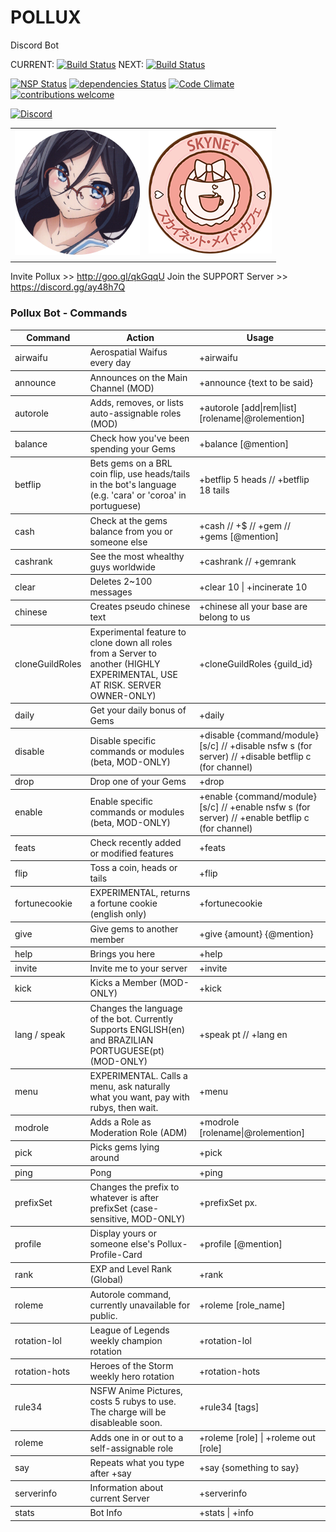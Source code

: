 
# **POLLUX**
Discord Bot 

CURRENT: [![Build Status](https://travis-ci.org/Flicksie/polluxbot.svg?branch=master)](https://travis-ci.org/Flicksie/polluxbot)
NEXT: [![Build Status](https://travis-ci.org/Flicksie/polluxbot.svg?branch=dev_pollux_v4)](https://travis-ci.org/Flicksie/polluxbot)

[![NSP Status](https://nodesecurity.io/orgs/pxbt/projects/859d61e6-d56e-43e2-9b97-0ecfba2e3299/badge)](https://nodesecurity.io/orgs/pxbt/projects/859d61e6-d56e-43e2-9b97-0ecfba2e3299)
[![dependencies Status](https://david-dm.org/flicksie/polluxbot/status.svg)](https://david-dm.org/flicksie/polluxbot)
[![Code Climate](https://codeclimate.com/github/Flicksie/polluxbot/tree/dev_pollux_v4/badges/gpa.svg)](https://codeclimate.com/github/Flicksie/polluxbot/tree/dev_pollux_v4) 
[![contributions welcome](https://img.shields.io/badge/contributions-welcome-brightgreen.svg?style=flat)](https://github.com/Flicksie/polluxbot/issues)

[![Discord](https://discordapp.com/api/guilds/277391723322408960/widget.png)](https://discord.gg/ay48h7Q)


|     |    |
|:-------------|-------------:|
| ![Pollux](./avis/7.png)              |                ![Pollux](./avis/skynet.png)        | 
|     |    |


Invite Pollux >> http://goo.gl/qkGqqU
Join the SUPPORT Server >> https://discord.gg/ay48h7Q




### Pollux Bot - Commands

<table id="theOne">

<tbody>

<tr>

<th>Command</th>

<th>Action</th>

<th>Usage</th>

</tr>

</tbody>

<tbody>

<tr>

<td class="command">airwaifu</td>

<td class="act">Aerospatial Waifus every day</td>

<td class="usage">+airwaifu</td>

</tr>

</tbody>

<tbody>

<tr>

<td class="command">announce</td>

<td class="act">Announces on the Main Channel (MOD)</td>

<td class="usage">+announce {text to be said}</td>

</tr>

</tbody>

<tbody>

<tr>

<td class="command">autorole</td>

<td class="act">Adds, removes, or lists auto-assignable roles (MOD)</td>

<td class="usage">+autorole [add|rem|list] [rolename|@rolemention]</td>

</tr>

</tbody>

<tbody>

<tr>

<td class="command">balance</td>

<td class="act">Check how you've been spending your Gems</td>

<td class="usage">+balance [@mention]</td>

</tr>

</tbody>

<tbody>

<tr>

<td class="command">betflip</td>

<td class="act">Bets gems on a BRL coin flip, use heads/tails in the bot's language (e.g. 'cara' or 'coroa' in portuguese)</td>

<td class="usage">+betflip 5 heads // +betflip 18 tails</td>

</tr>

</tbody>

<tbody>

<tr>

<td class="command">cash</td>

<td class="act">Check at the gems balance from you or someone else</td>

<td class="usage">+cash // +$ // +gem // +gems [@mention]</td>

</tr>

</tbody>

<tbody>

<tr>

<td class="command">cashrank</td>

<td class="act">See the most whealthy guys worldwide</td>

<td class="usage">+cashrank // +gemrank</td>

</tr>

</tbody>

<tbody>

<tr>

<td class="command">clear</td>

<td class="act">Deletes 2~100 messages</td>

<td class="usage">+clear 10 | +incinerate 10</td>

</tr>

</tbody>

<tbody>

<tr>

<td class="command">chinese</td>

<td class="act">Creates pseudo chinese text</td>

<td class="usage">+chinese all your base are belong to us</td>

</tr>

</tbody>

<tbody>

<tr>

<td class="command">cloneGuildRoles</td>

<td class="act">Experimental feature to clone down all roles from a Server to another (HIGHLY EXPERIMENTAL, USE AT RISK. SERVER OWNER-ONLY)</td>

<td class="usage">+cloneGuildRoles {guild_id}</td>

</tr>

</tbody>

<tbody>

<tr>

<td class="command">daily</td>

<td class="act">Get your daily bonus of Gems</td>

<td class="usage">+daily</td>

</tr>

</tbody>

<tbody>

<tr>

<td class="command">disable</td>

<td class="act">Disable specific commands or modules (beta, MOD-ONLY)</td>

<td class="usage">+disable {command/module} [s/c] // +disable nsfw s (for server) // +disable betflip c (for channel)</td>

</tr>

</tbody>

<tbody>

<tr>

<td class="command">drop</td>

<td class="act">Drop one of your Gems</td>

<td class="usage">+drop</td>

</tr>

</tbody>

<tbody>

<tr>

<td class="command">enable</td>

<td class="act">Enable specific commands or modules (beta, MOD-ONLY)</td>

<td class="usage">+enable {command/module} [s/c] // +enable nsfw s (for server) // +enable betflip c (for channel)</td>

</tr>

</tbody>

<tbody>

<tr>

<td class="command">feats</td>

<td class="act">Check recently added or modified features</td>

<td class="usage">+feats</td>

</tr>

</tbody>

<tbody>

<tr>

<td class="command">flip</td>

<td class="act">Toss a coin, heads or tails</td>

<td class="usage">+flip</td>

</tr>

</tbody>

<tbody>

<tr>

<td class="command">fortunecookie</td>

<td class="act">EXPERIMENTAL, returns a fortune cookie (english only)</td>

<td class="usage">+fortunecookie</td>

</tr>

</tbody>

<tbody>

<tr>

<td class="command">give</td>

<td class="act">Give gems to another member</td>

<td class="usage">+give {amount} {@mention}</td>

</tr>

</tbody>

<tbody>

<tr>

<td class="command">help</td>

<td class="act">Brings you here</td>

<td class="usage">+help</td>

</tr>

</tbody>

<tbody>

<tr>

<td class="command">invite</td>

<td class="act">Invite me to your server</td>

<td class="usage">+invite</td>

</tr>

</tbody>

<tbody>

<tr>

<td class="command">kick</td>

<td class="act">Kicks a Member (MOD-ONLY)</td>

<td class="usage">+kick</td>

</tr>

</tbody>

<tbody>

<tr>

<td class="command">lang / speak</td>

<td class="act">Changes the language of the bot. Currently Supports ENGLISH(en) and BRAZILIAN PORTUGUESE(pt) (MOD-ONLY)</td>

<td class="usage">+speak pt // +lang en</td>

</tr>

</tbody>

<tbody>

<tr>

<td class="command">menu</td>

<td class="act">EXPERIMENTAL. Calls a menu, ask naturally what you want, pay with rubys, then wait.</td>

<td class="usage">+menu</td>

</tr>

</tbody>

<tbody>

<tr>

<td class="command">modrole</td>

<td class="act">Adds a Role as Moderation Role (ADM)</td>

<td class="usage">+modrole [rolename|@rolemention]</td>

</tr>

</tbody>

<tbody>

<tr>

<td class="command">pick</td>

<td class="act">Picks gems lying around</td>

<td class="usage">+pick</td>

</tr>

</tbody>

<tbody>

<tr>

<td class="command">ping</td>

<td class="act">Pong</td>

<td class="usage">+ping</td>

</tr>

</tbody>

<tbody>

<tr>

<td class="command">prefixSet</td>

<td class="act">Changes the prefix to whatever is after prefixSet (case-sensitive, MOD-ONLY)</td>

<td class="usage">+prefixSet px.</td>

</tr>

</tbody>

<tbody>

<tr>

<td class="command">profile</td>

<td class="act">Display yours or someone else's Pollux-Profile-Card</td>

<td class="usage">+profile [@mention]</td>

</tr>

</tbody>

<tbody>

<tr>

<td class="command">rank</td>

<td class="act">EXP and Level Rank (Global)</td>

<td class="usage">+rank</td>

</tr>

</tbody>

<tbody>

<tr>

<td class="command">roleme</td>

<td class="act">Autorole command, currently unavailable for public.</td>

<td class="usage">+roleme [role_name]</td>

</tr>

</tbody>

<tbody>

<tr>

<td class="command">rotation-lol</td>

<td class="act">League of Legends weekly champion rotation</td>

<td class="usage">+rotation-lol</td>

</tr>

</tbody>

<tbody>

<tr>

<td class="command">rotation-hots</td>

<td class="act">Heroes of the Storm weekly hero rotation</td>

<td class="usage">+rotation-hots</td>

</tr>

</tbody>

<tbody>

<tr>

<td class="command">rule34</td>

<td class="act">NSFW Anime Pictures, costs 5 rubys to use. The charge will be disableable soon.</td>

<td class="usage">+rule34 [tags]</td>

</tr>

</tbody>

<tbody>

<tr>

<td class="command">roleme</td>

<td class="act">Adds one in or out to a self-assignable role</td>

<td class="usage">+roleme [role] | +roleme out [role]</td>

</tr>

</tbody>

<tbody>

<tr>

<td class="command">say</td>

<td class="act">Repeats what you type after +say</td>

<td class="usage">+say {something to say}</td>

</tr>

</tbody>

<tbody>

<tr>

<td class="command">serverinfo</td>

<td class="act">Information about current Server</td>

<td class="usage">+serverinfo</td>

</tr>

</tbody>

<tbody>

<tr>

<td class="command">stats</td>

<td class="act">Bot Info</td>

<td class="usage">+stats | +info</td>

</tr>

</tbody>

</table>
